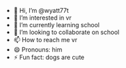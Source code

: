 - 👋 Hi, I’m @wyatt77t
- 👀 I’m interested in vr
- 🌱 I’m currently learning school
- 💞️ I’m looking to collaborate on school
- 📫 How to reach me vr
- 😄 Pronouns: him
- ⚡ Fun fact: dogs are cute

<!---
wyatt77t/wyatt77t is a ✨ special ✨ repository because its `README.md` (this file) appears on your GitHub profile.
You can click the Preview link to take a look at your changes.
--->
